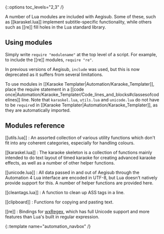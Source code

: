 {::options toc_levels="2,3" /}

A number of Lua modules are included with Aegisub. Some of these, such as
[[karaskel.lua]] implement subtitle-specific functionality, while others
such as [[re]] fill holes in the Lua standard library.

## Using modules ##
Simply write `require "modulename"` at the top level of a script. For
example, to include the [[re]] modules, `require "re"`.

In previous versions of Aegisub, `include` was used, but this is now
deprecated as it suffers from several limitations.

To use modules in [[Karaoke Templater|Automation/Karaoke_Templater]],
place the require statement in a [[code
once|Automation/Karaoke_Templater/Code_lines_and_blocks#classesofcodelines]]
line. Note that `karaskel.lua`, `utils.lua` and `unicode.lua` do not have
to be `require`d in [[Karaoke Templater|Automation/Karaoke_Templater]], as
they are automatically imported.

## Modules reference ##

[[utils.lua]]
: An assorted collection of various utility functions which don't fit into
any coherent categories, especially for handling colours.

[[karaskel.lua]]
: The karaoke skeleton is a collection of functions mainly intended to do
text layout of timed karaoke for creating advanced karaoke effects, as well
as a number of other helper functions.

[[unicode.lua]]
: All data passed in and out of Aegisub through the Automation 4 Lua
interface are encoded in UTF-8, but Lua doesn't natively provide support
for this. A number of helper functions are provided here.

[[cleantags.lua]]
: A function to clean up ASS tags in a line.

[[clipboard]]
: Functions for copying and pasting text.

[[re]]
: Bindings for
[wxRegex](http://docs.wxwidgets.org/trunk/overview_resyntax.html), which
has full Unicode support and more features than Lua's built in regular
expression.

{::template name="automation_navbox" /}
